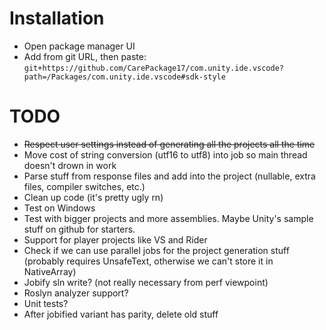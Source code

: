 # Installation

- Open package manager UI
- Add from git URL, then paste: `git+https://github.com/CarePackage17/com.unity.ide.vscode?path=/Packages/com.unity.ide.vscode#sdk-style`

# TODO

- ~~Respect user settings instead of generating all the projects all the time~~
- Move cost of string conversion (utf16 to utf8) into job so main thread doesn't drown in work
- Parse stuff from response files and add into the project (nullable, extra files, compiler switches, etc.)
- Clean up code (it's pretty ugly rn)
- Test on Windows
- Test with bigger projects and more assemblies. Maybe Unity's sample stuff on github for starters.
- Support for player projects like VS and Rider
- Check if we can use parallel jobs for the project generation stuff (probably requires UnsafeText, otherwise we can't store it in NativeArray)
- Jobify sln write? (not really necessary from perf viewpoint)
- Roslyn analyzer support?
- Unit tests?
- After jobified variant has parity, delete old stuff